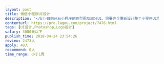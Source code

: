 ```yaml
---                
layout: post       
title: 微信小程序UI设计           
description: '</br>目前已有小程序的原型图及部分UI，需要完全重新设计整个小程序UI界面，包括一个简单的LOGO</br>页面不多，主题页面十个左右，大部分都是重复的</br>希望有能力的个人来完成</br>'     
contenturl: https://pro.lagou.com/project/7476.html      
tags: [UI设计,Photoshop,Logo设计]            
salary: 3000元以下          
publish_time: 2018-04-24 23:54:26         
review: 2473人                   
apply: 40人                   
recommend: 0人                   
time_range: 小于1周              
---                 
```

